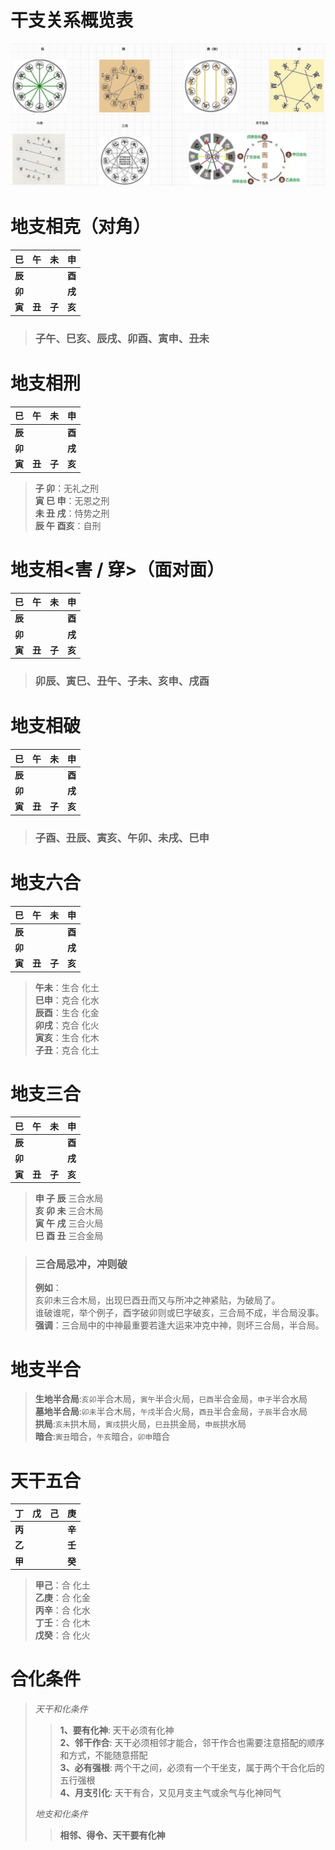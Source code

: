 # 干支关系概览表
![干支生克.png](..%2Fpictures%2F%E5%B9%B2%E6%94%AF%E7%94%9F%E5%85%8B.png)

# 地支相克（对角）
| **巳**  |  **午**  |  **未**  |  **申**  |
|:------:|:-------:|:-------:|:-------:|
| **辰**  |         |         |  **酉**  |
| **卯**  |         |         |  **戌**  |
| **寅**  |  **丑**  |  **子**  |  **亥**  |

> ### 子午、巳亥、辰戌、卯酉、寅申、丑未

# 地支相刑
| **巳**  |  **午**  |  **未**  |  **申**  |
|:------:|:-------:|:-------:|:-------:|
| **辰**  |         |         |  **酉**  |
| **卯**  |         |         |  **戌**  |
| **寅**  |  **丑**  |  **子**  |  **亥**  |
> **子 卯**：无礼之刑  
> **寅 巳 申**：无恩之刑  
> **未 丑 戌**：恃势之刑  
> **辰 午 酉亥**：自刑  
> 

# 地支相<害 / 穿>（面对面）
| **巳**  |  **午**  |  **未**  |  **申**  |
|:------:|:-------:|:-------:|:-------:|
| **辰**  |         |         |  **酉**  |
| **卯**  |         |         |  **戌**  |
| **寅**  |  **丑**  |  **子**  |  **亥**  |
> ### 卯辰、寅巳、丑午、子未、亥申、戌酉

# 地支相破
| **巳**  |  **午**  |  **未**  |  **申**  |
|:------:|:-------:|:-------:|:-------:|
| **辰**  |         |         |  **酉**  |
| **卯**  |         |         |  **戌**  |
| **寅**  |  **丑**  |  **子**  |  **亥**  |
> ### 子酉、丑辰、寅亥、午卯、未戌、巳申

# 地支六合
| **巳**  |  **午**  |  **未**  |  **申**  |
|:------:|:-------:|:-------:|:-------:|
| **辰**  |         |         |  **酉**  |
| **卯**  |         |         |  **戌**  |
| **寅**  |  **丑**  |  **子**  |  **亥**  |
> **午未**：生合 化土  
> **巳申**：克合 化水  
> **辰酉**：生合 化金  
> **卯戌**：克合 化火  
> **寅亥**：生合 化木  
> **子丑**：克合 化土  
> 

# 地支三合
| **巳**  |  **午**  |  **未**  |  **申**  |
|:------:|:-------:|:-------:|:-------:|
| **辰**  |         |         |  **酉**  |
| **卯**  |         |         |  **戌**  |
| **寅**  |  **丑**  |  **子**  |  **亥**  |
> **申 子 辰** 三合水局  
> **亥 卯 未** 三合木局  
> **寅 午 戌** 三合火局  
> **巳 酉 丑** 三合金局  

> ### 三合局忌冲，冲则破
> **例如**：  
> 亥卯未三合木局，出现巳酉丑而又与所冲之神紧贴，为破局了。  
> 谁破谁呢，举个例子，酉字破卯则或巳字破亥，三合局不成，半合局没事。  
> **强调**：三合局中的中神最重要若逢大运来冲克中神，则坏三合局，半合局。
> 

# 地支半合
> **生地半合局**:`亥卯`半合木局，`寅午`半合火局，`巳酉`半合金局，`申子`半合水局  
> **墓地半合局**:`卯未`半合木局，`午戌`半合火局，`酉丑`半合金局，`子辰`半合水局  
> **拱局**:`亥未`拱木局，`寅戌`拱火局，`巳丑`拱金局，`申辰`拱水局  
> **暗合**:`寅丑`暗合，`午亥`暗合，`卯申`暗合

# 天干五合
| **丁** | **戊** | **己** | **庚** |
|:-----:|:-----:|:-----:|:-----:|
| **丙** |       |       | **辛** |
| **乙** |       |       | **壬** |
| **甲** |       |       | **癸** |

> **甲己**：合 化土  
> **乙庚**：合 化金  
> **丙辛**：合 化水  
> **丁壬**：合 化木  
> **戊癸**：合 化火  

# 合化条件
> *天干和化条件*
>> **1、要有化神**: 天干必须有化神  
>> **2、邻干作合**: 天干必须相邻才能合，邻干作合也需要注意搭配的顺序和方式，不能随意搭配  
>> **3、必有强根**: 两个干之间，必须有一个干坐支，属于两个干合化后的五行强根  
>> **4、月支引化**: 天干有合，又见月支主气或余气与化神同气  
> 
> *地支和化条件*
>> **相邻、得令、天干要有化神**